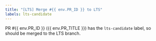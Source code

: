 ```yaml
---
title: "[LTS] Merge #{{ env.PR_ID }} to LTS"
labels: lts-candidate
---
```


PR #{{ env.PR_ID }} ({{ env.PR_TITLE }}) has the `lts-candidate` label, so should be merged to the LTS branch.
